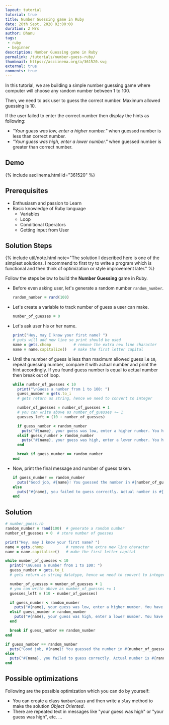```yaml
---
layout: tutorial
tutorial: true
title: Number Guessing game in Ruby
date: 20th Sept, 2020 02:00:00
duration: 2 Hrs
author: Dhanu
tags:
 - ruby
 - beginner
description: Number Guessing game in Ruby
permalink: /tutorials/number-guess-ruby/
thumbnail: https://asciinema.org/a/361520.svg
external: true
comments: true
---
```


In this tutorial, we are building a simple number guessing game where computer will choose any random number between 1 to 100.

Then, we need to ask user to guess the correct number.
Maximum allowed guessing is 10.

If the user failed to enter the correct number then display the hints as following:

- _"Your guess was low, enter a higher number."_ when guessed number is less than correct number.
- _"Your guess was high, enter a lower number."_ when guessed number is greater than correct number.

## Demo

{% include asciinema.html id="361520" %}

## Prerequisites

- Enthusiasm and passion to Learn
- Basic knowledge of Ruby language
  - Variables
  - Loop
  - Conditional Operators
  - Getting input from User

## Solution Steps

{% include util/note.html
    note="The solution I described here is one of the simplest solutions.
          I recommend to first try to write a program which is functional and then think of optimization or style improvement later."
%}

Follow the steps below to build the **Number Guessing** game in Ruby.

- Before even asking user, let's generate a random number `random_number`.

  ```ruby
  random_number = rand(100)
  ```

- Let's create a variable to track number of guess a user can make.

  ```ruby
  number_of_guesses = 0
  ```

- Let's ask user his or her name.

  ```ruby
  print("Hey, may I know your first name? ")
  # puts will add new line so print should be used
  name = gets.chomp          # remove the extra new line character
  name = name.capitalize()   # make the first letter capital
  ```

- Until the number of guess is less than maximum allowed guess i.e `10`, repeat guessing number,
  compare it with actual number and print the hint accordingly. If you found guess number is equal
  to actual number then break out of loop.

  ```ruby
  while number_of_guesses < 10
    print("\nGuess a number from 1 to 100: ")
    guess_number = gets.to_i
    # gets return as string, hence we need to convert to integer

    number_of_guesses = number_of_guesses + 1
    # you can write above as number_of_guesses += 1
    guesses_left = (10 - number_of_guesses)

    if guess_number < random_number
      puts("#{name}, your guess was low, enter a higher number. You have #{guesses_left} guesses left.")
    elsif guess_number > random_number
      puts("#{name}, your guess was high, enter a lower number. You have #{guesses_left} guesses left.")
    end

    break if guess_number == random_number
  end
  ```

- Now, print the final message and number of guess taken.

  ```ruby
  if guess_number == random_number
    puts("Good job, #{name}! You guessed the number in #{number_of_guesses} tries.")
  else
    puts("#{name}, you failed to guess correctly. Actual number is #{random_number}.")
  end
  ```

## Solution

```ruby
# number_guess.rb
random_number = rand(100)  # generate a random number
number_of_guesses = 0  # store number of guesses

print("Hey, may I know your first name? ")
name = gets.chomp          # remove the extra new line character
name = name.capitalize()   # make the first letter capital

while number_of_guesses < 10
  print("\nGuess a number from 1 to 100: ")
  guess_number = gets.to_i
  # gets return as string datatype, hence we need to convert to integer

  number_of_guesses = number_of_guesses + 1
  # you can write above as number_of_guesses += 1
  guesses_left = (10 - number_of_guesses)

  if guess_number < random_number
    puts("#{name}, your guess was low, enter a higher number. You have #{guesses_left} guesses left.")
  elsif guess_number > random_number
    puts("#{name}, your guess was high, enter a lower number. You have #{guesses_left} guesses left.")
  end

  break if guess_number == random_number
end

if guess_number == random_number
  puts("Good job, #{name}! You guessed the number in #{number_of_guesses} tries.")
else
  puts("#{name}, you failed to guess correctly. Actual number is #{random_number}.")
end
```

## Possible optimizations

Following are the possible optimization which you can do by yourself:

- You can create a class `NumberGuess` and then write a `play` method to make the solution _Object Oriented_.
- There are repeated text in messages like "your guess was high" or "your guess was high", etc. …
